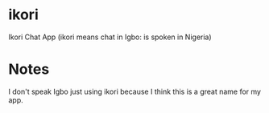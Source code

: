 # ikori
Ikori Chat App (ikori means chat in Igbo: is spoken in Nigeria) 
# Notes 
I don't speak Igbo just using ikori because I think this is a great name for my app.

